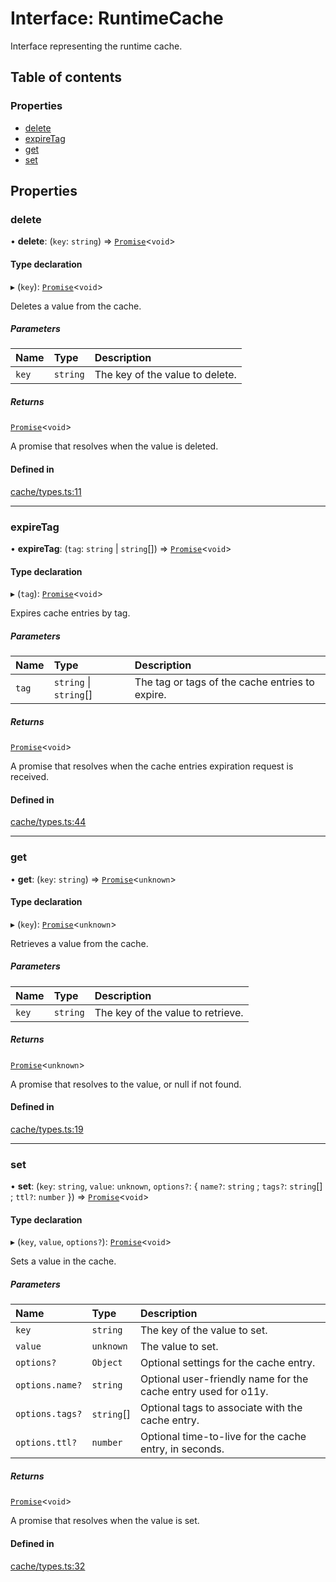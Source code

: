 # Interface: RuntimeCache

Interface representing the runtime cache.

## Table of contents

### Properties

- [delete](RuntimeCache.md#delete)
- [expireTag](RuntimeCache.md#expiretag)
- [get](RuntimeCache.md#get)
- [set](RuntimeCache.md#set)

## Properties

### delete

• **delete**: (`key`: `string`) => [`Promise`](https://developer.mozilla.org/en-US/docs/Web/JavaScript/Reference/Global_Objects/Promise)<`void`\>

#### Type declaration

▸ (`key`): [`Promise`](https://developer.mozilla.org/en-US/docs/Web/JavaScript/Reference/Global_Objects/Promise)<`void`\>

Deletes a value from the cache.

##### Parameters

| Name  | Type     | Description                     |
| :---- | :------- | :------------------------------ |
| `key` | `string` | The key of the value to delete. |

##### Returns

[`Promise`](https://developer.mozilla.org/en-US/docs/Web/JavaScript/Reference/Global_Objects/Promise)<`void`\>

A promise that resolves when the value is deleted.

#### Defined in

[cache/types.ts:11](https://github.com/vercel/vercel/blob/main/packages/functions/src/cache/types.ts#L11)

---

### expireTag

• **expireTag**: (`tag`: `string` \| `string`[]) => [`Promise`](https://developer.mozilla.org/en-US/docs/Web/JavaScript/Reference/Global_Objects/Promise)<`void`\>

#### Type declaration

▸ (`tag`): [`Promise`](https://developer.mozilla.org/en-US/docs/Web/JavaScript/Reference/Global_Objects/Promise)<`void`\>

Expires cache entries by tag.

##### Parameters

| Name  | Type                   | Description                                     |
| :---- | :--------------------- | :---------------------------------------------- |
| `tag` | `string` \| `string`[] | The tag or tags of the cache entries to expire. |

##### Returns

[`Promise`](https://developer.mozilla.org/en-US/docs/Web/JavaScript/Reference/Global_Objects/Promise)<`void`\>

A promise that resolves when the cache entries expiration request is received.

#### Defined in

[cache/types.ts:44](https://github.com/vercel/vercel/blob/main/packages/functions/src/cache/types.ts#L44)

---

### get

• **get**: (`key`: `string`) => [`Promise`](https://developer.mozilla.org/en-US/docs/Web/JavaScript/Reference/Global_Objects/Promise)<`unknown`\>

#### Type declaration

▸ (`key`): [`Promise`](https://developer.mozilla.org/en-US/docs/Web/JavaScript/Reference/Global_Objects/Promise)<`unknown`\>

Retrieves a value from the cache.

##### Parameters

| Name  | Type     | Description                       |
| :---- | :------- | :-------------------------------- |
| `key` | `string` | The key of the value to retrieve. |

##### Returns

[`Promise`](https://developer.mozilla.org/en-US/docs/Web/JavaScript/Reference/Global_Objects/Promise)<`unknown`\>

A promise that resolves to the value, or null if not found.

#### Defined in

[cache/types.ts:19](https://github.com/vercel/vercel/blob/main/packages/functions/src/cache/types.ts#L19)

---

### set

• **set**: (`key`: `string`, `value`: `unknown`, `options?`: { `name?`: `string` ; `tags?`: `string`[] ; `ttl?`: `number` }) => [`Promise`](https://developer.mozilla.org/en-US/docs/Web/JavaScript/Reference/Global_Objects/Promise)<`void`\>

#### Type declaration

▸ (`key`, `value`, `options?`): [`Promise`](https://developer.mozilla.org/en-US/docs/Web/JavaScript/Reference/Global_Objects/Promise)<`void`\>

Sets a value in the cache.

##### Parameters

| Name            | Type       | Description                                                    |
| :-------------- | :--------- | :------------------------------------------------------------- |
| `key`           | `string`   | The key of the value to set.                                   |
| `value`         | `unknown`  | The value to set.                                              |
| `options?`      | `Object`   | Optional settings for the cache entry.                         |
| `options.name?` | `string`   | Optional user-friendly name for the cache entry used for o11y. |
| `options.tags?` | `string`[] | Optional tags to associate with the cache entry.               |
| `options.ttl?`  | `number`   | Optional time-to-live for the cache entry, in seconds.         |

##### Returns

[`Promise`](https://developer.mozilla.org/en-US/docs/Web/JavaScript/Reference/Global_Objects/Promise)<`void`\>

A promise that resolves when the value is set.

#### Defined in

[cache/types.ts:32](https://github.com/vercel/vercel/blob/main/packages/functions/src/cache/types.ts#L32)
